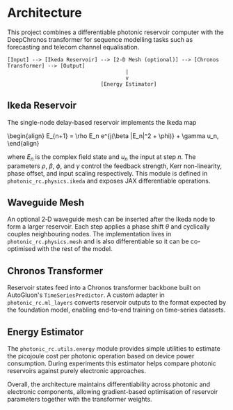 # Architecture

This project combines a differentiable photonic reservoir computer with the DeepChronos transformer for sequence modelling tasks such as forecasting and telecom channel equalisation.

```
[Input] --> [Ikeda Reservoir] --> [2-D Mesh (optional)] --> [Chronos Transformer] --> [Output]
                                      |
                                      v
                              [Energy Estimator]
```

## Ikeda Reservoir
The single-node delay-based reservoir implements the Ikeda map

\begin{align}
E_{n+1} = \rho E_n e^{j(\beta |E_n|^2 + \phi)} + \gamma u_n,
\end{align}

where $E_n$ is the complex field state and $u_n$ the input at step $n$. The parameters $\rho$, $\beta$, $\phi$, and $\gamma$ control the feedback strength, Kerr non-linearity, phase offset, and input scaling respectively. This module is defined in `photonic_rc.physics.ikeda` and exposes JAX differentiable operations.

## Waveguide Mesh
An optional 2‑D waveguide mesh can be inserted after the Ikeda node to form a larger reservoir. Each step applies a phase shift $\theta$ and cyclically couples neighbouring nodes. The implementation lives in `photonic_rc.physics.mesh` and is also differentiable so it can be co-optimised with the rest of the model.

## Chronos Transformer
Reservoir states feed into a Chronos transformer backbone built on AutoGluon's `TimeSeriesPredictor`. A custom adapter in `photonic_rc.ml_layers` converts reservoir outputs to the format expected by the foundation model, enabling end-to-end training on time-series datasets.

## Energy Estimator
The `photonic_rc.utils.energy` module provides simple utilities to estimate the picojoule cost per photonic operation based on device power consumption. During experiments this estimator helps compare photonic reservoirs against purely electronic approaches.

Overall, the architecture maintains differentiability across photonic and electronic components, allowing gradient-based optimisation of reservoir parameters together with the transformer weights.
